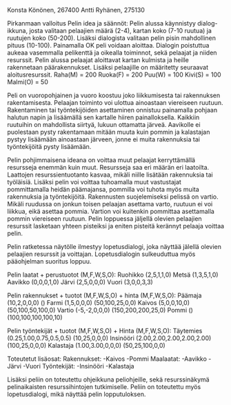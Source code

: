 Konsta Könönen, 267400
Antti Ryhänen, 275130

Pirkanmaan valloitus
Pelin idea ja säännöt:
Pelin alussa käynnistyy dialog-ikkuna, josta valitaan pelaajien määrä (2-4), kartan koko (7-10 ruutua) ja ruutujen koko (50-200). Lisäksi dialogista valitaan pelin pisin mahdollinen pituus (10-100). Painamalla OK peli voidaan aloittaa. Dialogin poistuttua aukeaa vasemmalla pelikenttä ja oikealla toiminnot, sekä pelaajat ja niiden resurssit. Pelin alussa pelaajat aloittavat kartan kulmista ja heille rakennetaan päärakennukset. Lisäksi pelaajille on määritetty seuraavat aloitusresurssit.
Raha(M) 	= 200
Ruoka(F)	= 200
Puu(W)		= 100
Kivi(S)		= 100
Malmi(O)	= 50

Peli on vuoropohjainen ja vuoro koostuu joko liikkumisesta tai rakennuksen rakentamisesta. Pelaajan toiminto voi ulottua ainoastaan viereiseen ruutuun. Rakentaminen tai työntekijöiden asettaminen onnistuu painamalla pohjaan halutun napin ja lisäämällä sen kartalle hiiren painalloksella. Kaikkiin ruutuihin on mahdollista siirtyä, lukuun ottamatta järveä. Aavikolle ei puolestaan pysty rakentamaan mitään muuta kuin pommin ja kalastajan pystyy lisäämään ainoastaan järveen, jonne ei muita rakennuksia tai työntekijöitä pysty lisäämään. 

Pelin pohjimmaisena ideana on voittaa muut pelaajat kerryttämällä resursseja enemmän kuin muut. Resursseja saa eri määrän eri laatoilta. Laattojen resurssientuotanto kasvaa, mikäli niille lisätään rakennuksia tai työläisiä. Lisäksi pelin voi voittaa tuhoamalla muut vastustajat pommittamalla heidän päämajansa, pommilla voi tuhota myös muita rakennuksia ja työntekijöitä. Rakennusten suojelemiseksi pelissä on vartio. Mikäli ruudussa on jonkun toisen pelaajan asettama varto, ruutuun ei voi liikkua, eikä asettaa pommia. Vartion voi kuitenkin pommittaa asettamalla pommin viereiseen ruutuun. Pelin loppuessa jäljellä olevien pelaajien resurssit lasketaan yhteen pisteiksi ja eniten pisteitä kerännyt pelaaja voittaa pelin. 

Pelin ratketessa näytölle ilmestyy lopetusdialogi, joka näyttää jälellä olevien pelaajien resurssit ja voittajan. Lopetusdialogin sulkeuduttua myös pääohjelman suoritus loppuu.

Pelin laatat + perustuotot (M,F,W,S,O):
Ruohikko 	(2,5,1,1,0)
Metsä		(1,3,5,1,0)
Aavikko		(0,0,0,1,0)
Järvi		(2,5,0,0,0)
Vuori		(3,0,0,3,3)

Pelin rakennukset + tuotot (M,F,W,S,O) + hinta (M,F,W,S,O):
Päämaja		(10,2,0,0,0)			()
Farmi		(1,5,0,0,0)			(50,100,25,0,0)
Kaivos		(5,0,0,10,0)			(50,100,50,100,0)
Vartio		(-5,-2,0,0,0)			(150,200,200,25,0)
Pommi		()				(100,100,100,100,10)

Pelin työntekijät + tuotot (M,F,W,S,O) + Hinta (M,F,W,S,O):
Täytemies	(0.25,1.00,0.75,0.5,0.5)	(10,25,0,0,0)
Insinööri	(2.00,2.00,2.00,2.00,2.00)	(100,25,0,0,0)
Kalastaja	(1.00,3.00,0,0,0)		(50,25,100,0,0)

Toteutetut lisäosat:
	Rakennukset:
		-Kaivos
		-Pommi
	Maalaatat:
		-Aavikko
		-Järvi
		-Vuori
	Työntekijät:
		-Insinööri
		-Kalastaja

Lisäksi peliin on toteutettu ohjeikkuna peliohjeille, sekä resurssinäkymä pelinaikaisten resurssihintojen tutkimiselle. Peliin on toteutettu myös lopetusdialogi, mikä näyttää pelin lopputuloksen. 




